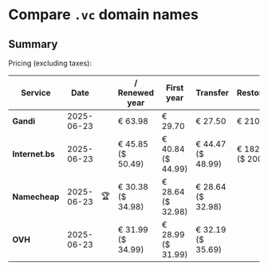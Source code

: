 # Compare `.vc` domain names

## Summary

Pricing (excluding taxes):

| Service | Date |  | / Renewed year | First year | Transfer | Restoration |
|--|--|--|--|--|--|--|
| **Gandi** | 2025-06-23 |  | € 63.98 | € 29.70 | € 27.50 | € 210.00 |
| **Internet.bs** | 2025-06-23 |  | € 45.85<br>($ 50.49) | € 40.84<br>($ 44.99) | € 44.47<br>($ 48.99) | € 182.05<br>($ 200.49) |
| **Namecheap** | 2025-06-23 | 🏆 | € 30.38<br>($ 34.98) | € 28.64<br>($ 32.98) | € 28.64<br>($ 32.98) |  |
| **OVH** | 2025-06-23 |  | € 31.99<br>($ 34.99) | € 28.99<br>($ 31.99) | € 32.19<br>($ 35.69) |  |
